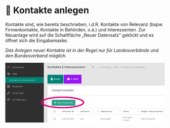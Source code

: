﻿---
order: 1000
---
# 👥 Kontakte anlegen 

Kontakte sind, wie bereits beschrieben, i.d.R. Kontakte von Relevanz (bspw. Firmenkontakte, Kontakte in Behörden, o.ä.) und Interessenten. Zur Neuanlage wird auf die Schaltfläche „Neuer Datensatz“ geklickt und es öffnet sich die Eingabemaske.

_Das Anlegen neuer Kontakte ist in der Regel nur für Landesverbände und den Bundesverband möglich._

![](/static/graphicsmvs/1-3-1-neuerdatensatz.jpeg)